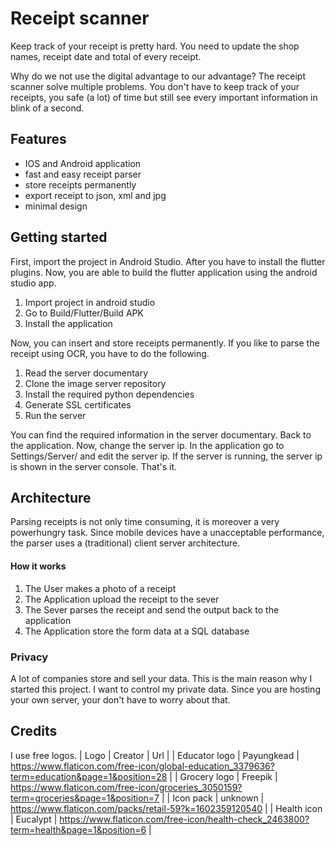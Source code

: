 # Receipt scanner
Keep track of your receipt is pretty hard. You need to update the shop names, 
receipt date and total of every receipt.

Why do we not use the digital advantage to our advantage? The receipt scanner solve multiple problems. 
You don't have to keep track of your receipts, you safe (a lot) of time but still see 
every important information in blink of a second.

## Features
- IOS and Android application
- fast and easy receipt parser
- store receipts permanently
- export receipt to json, xml and jpg
- minimal design

## Getting started
First, import the project in Android Studio. After you have to install the flutter plugins.
Now, you are able to build the flutter application using the android studio app.

1. Import project in android studio
2. Go to Build/Flutter/Build APK
3. Install the application

Now, you can insert and store receipts permanently. If you like to parse the receipt using OCR, you
have to do the following.

1. Read the server documentary
2. Clone the image server repository
3. Install the required python dependencies
4. Generate SSL certificates
5. Run the server

You can find the required information in the server documentary. Back to the application. Now,
change the server ip. In the application go to Settings/Server/ and edit the server ip.
If the server is running, the server ip is shown in the server console. That's it.

## Architecture
Parsing receipts is not only time consuming, it is moreover a very powerhungry task. 
Since mobile devices have a unacceptable performance, the parser uses a (traditional) client server architecture.

#### How it works
1. The User makes a photo of a receipt
2. The Application upload the receipt to the sever
3. The Sever parses the receipt and send the output back to the application
4. The Application store the form data at a SQL database

### Privacy
A lot of companies store and sell your data. This is the main reason why I started this project. 
I want to control my private data. Since you are hosting your own server, your don't have to
worry about that.

## Credits
I use free logos.
| Logo | Creator | Url |
| Educator logo | Payungkead | https://www.flaticon.com/free-icon/global-education_3379636?term=education&page=1&position=28 |
| Grocery logo | Freepik | https://www.flaticon.com/free-icon/groceries_3050159?term=groceries&page=1&position=7 |
| Icon pack | unknown | https://www.flaticon.com/packs/retail-59?k=1602359120540 |
| Health icon |  Eucalypt | https://www.flaticon.com/free-icon/health-check_2463800?term=health&page=1&position=6 |
